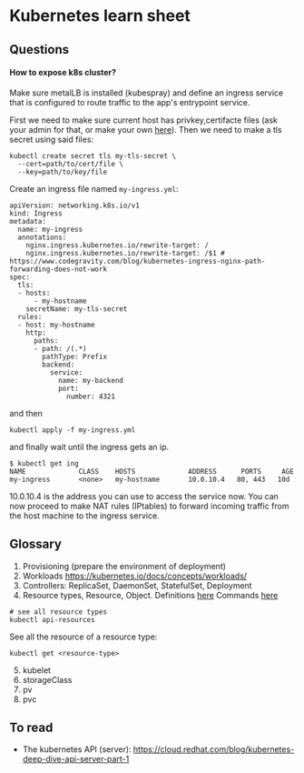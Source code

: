 # Kubernetes learn sheet

## Questions

#### How to expose k8s cluster? 

Make sure metalLB is installed (kubespray) and define an ingress service that is configured to route traffic to the app's entrypoint service.

First we need to make sure current host has privkey,certifacte files (ask your admin for that, or make your own [here](https://certbot.eff.org/)). Then we need to make a tls secret using said files:
```
kubectl create secret tls my-tls-secret \
  --cert=path/to/cert/file \
  --key=path/to/key/file
```

Create an ingress file named `my-ingress.yml`:
```
apiVersion: networking.k8s.io/v1
kind: Ingress
metadata:
  name: my-ingress
  annotations:
    nginx.ingress.kubernetes.io/rewrite-target: /
    nginx.ingress.kubernetes.io/rewrite-target: /$1 # https://www.codegravity.com/blog/kubernetes-ingress-nginx-path-forwarding-does-not-work
spec:
  tls:
  - hosts:
      - my-hostname
    secretName: my-tls-secret
  rules:
  - host: my-hostname
    http:
      paths:
      - path: /(.*)
        pathType: Prefix
        backend:
          service:
            name: my-backend
            port:
              number: 4321                             
```

and then 
```
kubectl apply -f my-ingress.yml
```

and finally wait until the ingress gets an ip.
```
$ kubectl get ing
NAME             CLASS    HOSTS             ADDRESS      PORTS     AGE
my-ingress       <none>   my-hostname       10.0.10.4   80, 443   10d
```

10.0.10.4 is the address you can use to access the service now. You can now proceed to make NAT rules (IPtables) to forward incoming traffic from the host machine to the ingress service.

## Glossary

1. Provisioning (prepare the environment of deployment)
2. Workloads https://kubernetes.io/docs/concepts/workloads/
3. Controllers: ReplicaSet, DaemonSet, StatefulSet, Deployment
4. Resource types, Resource, Object.
Definitions [here](https://kubernetes.io/docs/reference/using-api/api-concepts/#standard-api-terminology)
Commands [here](https://www.studytonight.com/post/how-to-list-all-resources-in-a-kubernetes-namespace)
```
# see all resource types
kubectl api-resources
```
See all the resource of a resource type:
```
kubectl get <resource-type>
```

5. kubelet
6. storageClass
7. pv
8. pvc


## To read

* The kubernetes API (server): https://cloud.redhat.com/blog/kubernetes-deep-dive-api-server-part-1
